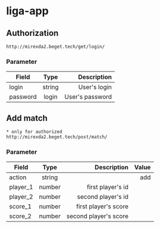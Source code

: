 # liga-app

## Authorization
```
http://mirexda2.beget.tech/get/login/
```
### Parameter

| Field         | Type            | Description   |
| ------------- | :-------------: | -----: |
| login    | string   | User's login  | 
| password      | login        |   User's password   |


## Add match

```
* only for authorized
http://mirexda2.beget.tech/post/match/
```
### Parameter

| Field         | Type            | Description   | Value   |
| ------------- | :-------------: | -----: | -----: |
| action    | string   |   |    add |
| player_1      | number   | first player's id      |     |
| player_2      | number   | second player's id     |     |
| score_1      | number   | first player's score    |     |
| score_2      | number   | second player's score   |     |

